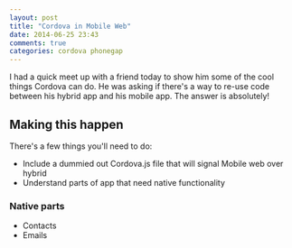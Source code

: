 ```yaml
---
layout: post
title: "Cordova in Mobile Web"
date: 2014-06-25 23:43
comments: true
categories: cordova phonegap
---
```


I had a quick meet up with a friend today to show him some of the cool things Cordova can do. He was asking if there's a way to re-use code between his hybrid app and his mobile app. The answer is absolutely!

## Making this happen

There's a few things you'll need to do:

* Include a dummied out Cordova.js file that will signal Mobile web over hybrid
* Understand parts of app that need native functionality

### Native parts

* Contacts
* Emails